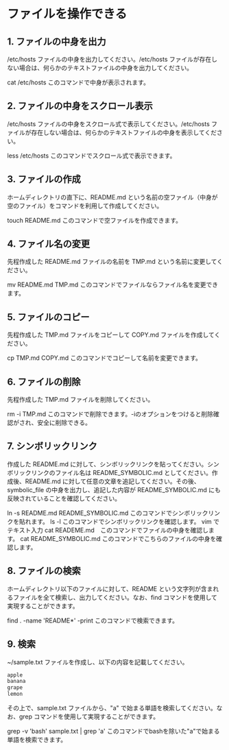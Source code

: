 # ファイルを操作できる

## 1. ファイルの中身を出力

/etc/hosts ファイルの中身を出力してください。/etc/hosts ファイルが存在しない場合は、何らかのテキストファイルの中身を出力してください。

cat /etc/hosts このコマンドで中身が表示されます。

## 2. ファイルの中身をスクロール表示

/etc/hosts ファイルの中身をスクロール式で表示してください。/etc/hosts ファイルが存在しない場合は、何らかのテキストファイルの中身を表示してください。

less /etc/hosts このコマンドでスクロール式で表示できます。

## 3. ファイルの作成

ホームディレクトリの直下に、README.md という名前の空ファイル（中身が空のファイル）をコマンドを利用して作成してください。

touch README.md このコマンドで空ファイルを作成できます。

## 4. ファイル名の変更

先程作成した README.md ファイルの名前を TMP.md という名前に変更してください。

mv README.md TMP.md このコマンドでファイルならファイル名を変更できます。

## 5. ファイルのコピー

先程作成した TMP.md ファイルをコピーして COPY.md ファイルを作成してください。

cp TMP.md COPY.md このコマンドでコピーして名前を変更できます。

## 6. ファイルの削除

先程作成した TMP.md ファイルを削除してください。

rm -i TMP.md このコマンドで削除できます。-iのオプションをつけると削除確認がされ、安全に削除できる。

## 7. シンボリックリンク

作成した README.md に対して、シンボリックリンクを貼ってください。シンボリックリンクのファイル名は README_SYMBOLIC.md としてください。作成後、README.md に対して任意の文章を追記してください。その後、symbolic_file の中身を出力し、追記した内容が README_SYMBOLIC.md にも反映されていることを確認してください。

ln -s README.md README_SYMBOLIC.md このコマンドでシンボリックリンクを貼れます。
ls -l このコマンドでシンボリックリンクを確認します。
vim でテキスト入力
cat READEME.md　このコマンドでファイルの中身を確認します。
cat README_SYMBOLIC.md このコマンドでこちらのファイルの中身を確認します。

## 8. ファイルの検索

ホームディレクトリ以下のファイルに対して、README という文字列が含まれるファイルを全て検索し、出力してください。なお、find コマンドを使用して実現することができます。

find . -name 'README*' -print このコマンドで検索できます。

## 9. 検索

~/sample.txt ファイルを作成し、以下の内容を記載してください。

```bash
apple
banana
grape
lemon
```

その上で、sample.txt ファイルから、"a" で始まる単語を検索してください。なお、grep コマンドを使用して実現することができます。

grep -v 'bash' sample.txt | grep 'a' このコマンドでbashを除いた"a"で始まる単語を検索できます。